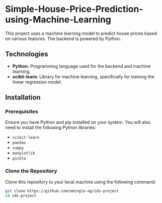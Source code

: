 # Simple-House-Price-Prediction-using-Machine-Learning

This project uses a machine learning model to predict house prices based on various features. The backend is powered by Python.

## Technologies

- **Python**: Programming language used for the backend and machine learning.
- **scikit-learn**: Library for machine learning, specifically for training the linear regression model.

## Installation

### Prerequisites

Ensure you have Python and pip installed on your system. You will also need to install the following Python libraries:


- `scikit-learn`
- `pandas`
- `numpy`
- `matplotlib`
- `pickle`

### Clone the Repository

Clone this repository to your local machine using the following command:

```bash
git clone https://github.com/omingle-og/ids-project
cd ids-project
```

